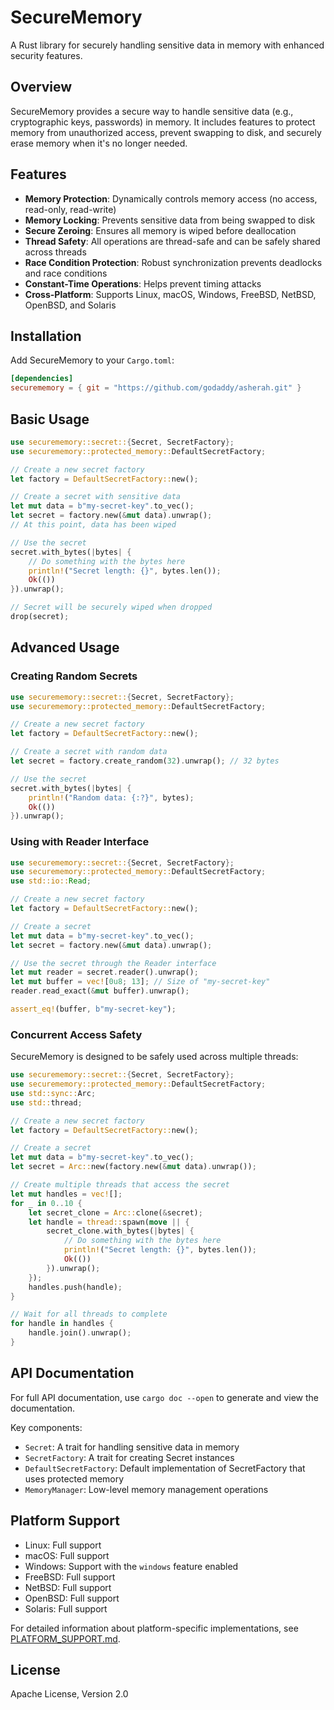 # SecureMemory

A Rust library for securely handling sensitive data in memory with enhanced security features.

## Overview

SecureMemory provides a secure way to handle sensitive data (e.g., cryptographic keys, passwords) in memory. It includes features to protect memory from unauthorized access, prevent swapping to disk, and securely erase memory when it's no longer needed.

## Features

- **Memory Protection**: Dynamically controls memory access (no access, read-only, read-write)
- **Memory Locking**: Prevents sensitive data from being swapped to disk
- **Secure Zeroing**: Ensures all memory is wiped before deallocation
- **Thread Safety**: All operations are thread-safe and can be safely shared across threads
- **Race Condition Protection**: Robust synchronization prevents deadlocks and race conditions
- **Constant-Time Operations**: Helps prevent timing attacks
- **Cross-Platform**: Supports Linux, macOS, Windows, FreeBSD, NetBSD, OpenBSD, and Solaris

## Installation

Add SecureMemory to your `Cargo.toml`:

```toml
[dependencies]
securememory = { git = "https://github.com/godaddy/asherah.git" }
```

## Basic Usage

```rust
use securememory::secret::{Secret, SecretFactory};
use securememory::protected_memory::DefaultSecretFactory;

// Create a new secret factory
let factory = DefaultSecretFactory::new();

// Create a secret with sensitive data
let mut data = b"my-secret-key".to_vec();
let secret = factory.new(&mut data).unwrap();
// At this point, data has been wiped

// Use the secret
secret.with_bytes(|bytes| {
    // Do something with the bytes here
    println!("Secret length: {}", bytes.len());
    Ok(())
}).unwrap();

// Secret will be securely wiped when dropped
drop(secret);
```

## Advanced Usage

### Creating Random Secrets

```rust
use securememory::secret::{Secret, SecretFactory};
use securememory::protected_memory::DefaultSecretFactory;

// Create a new secret factory
let factory = DefaultSecretFactory::new();

// Create a secret with random data
let secret = factory.create_random(32).unwrap(); // 32 bytes

// Use the secret
secret.with_bytes(|bytes| {
    println!("Random data: {:?}", bytes);
    Ok(())
}).unwrap();
```

### Using with Reader Interface

```rust
use securememory::secret::{Secret, SecretFactory};
use securememory::protected_memory::DefaultSecretFactory;
use std::io::Read;

// Create a new secret factory
let factory = DefaultSecretFactory::new();

// Create a secret
let mut data = b"my-secret-key".to_vec();
let secret = factory.new(&mut data).unwrap();

// Use the secret through the Reader interface
let mut reader = secret.reader().unwrap();
let mut buffer = vec![0u8; 13]; // Size of "my-secret-key"
reader.read_exact(&mut buffer).unwrap();

assert_eq!(buffer, b"my-secret-key");
```

### Concurrent Access Safety

SecureMemory is designed to be safely used across multiple threads:

```rust
use securememory::secret::{Secret, SecretFactory};
use securememory::protected_memory::DefaultSecretFactory;
use std::sync::Arc;
use std::thread;

// Create a new secret factory
let factory = DefaultSecretFactory::new();

// Create a secret
let mut data = b"my-secret-key".to_vec();
let secret = Arc::new(factory.new(&mut data).unwrap());

// Create multiple threads that access the secret
let mut handles = vec![];
for _ in 0..10 {
    let secret_clone = Arc::clone(&secret);
    let handle = thread::spawn(move || {
        secret_clone.with_bytes(|bytes| {
            // Do something with the bytes here
            println!("Secret length: {}", bytes.len());
            Ok(())
        }).unwrap();
    });
    handles.push(handle);
}

// Wait for all threads to complete
for handle in handles {
    handle.join().unwrap();
}
```

## API Documentation

For full API documentation, use `cargo doc --open` to generate and view the documentation.

Key components:

- `Secret`: A trait for handling sensitive data in memory
- `SecretFactory`: A trait for creating Secret instances
- `DefaultSecretFactory`: Default implementation of SecretFactory that uses protected memory
- `MemoryManager`: Low-level memory management operations

## Platform Support

- Linux: Full support
- macOS: Full support 
- Windows: Support with the `windows` feature enabled
- FreeBSD: Full support
- NetBSD: Full support
- OpenBSD: Full support
- Solaris: Full support

For detailed information about platform-specific implementations, see [PLATFORM_SUPPORT.md](PLATFORM_SUPPORT.md).

## License

Apache License, Version 2.0